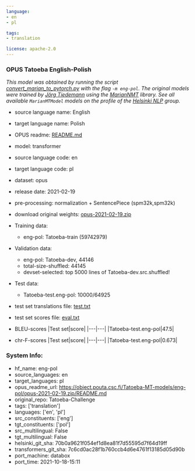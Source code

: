 ```yaml
---
language:
- en
- pl

tags:
- translation

license: apache-2.0
---
```


### OPUS Tatoeba English-Polish

*This model was obtained by running the script [convert_marian_to_pytorch.py](https://github.com/huggingface/transformers/blob/master/src/transformers/models/marian/convert_marian_to_pytorch.py) with the flag `-m eng-pol`. The original models were trained by [Jörg Tiedemann](https://blogs.helsinki.fi/tiedeman/) using the [MarianNMT](https://marian-nmt.github.io/) library. See all available `MarianMTModel` models on the profile of the [Helsinki NLP](https://huggingface.co/Helsinki-NLP) group.*

* source language name: English
* target language name: Polish
* OPUS readme: [README.md](https://object.pouta.csc.fi/Tatoeba-MT-models/eng-pol/README.md)

* model: transformer
* source language code: en
* target language code: pl
* dataset: opus 
* release date: 2021-02-19
* pre-processing: normalization + SentencePiece (spm32k,spm32k)
* download original weights: [opus-2021-02-19.zip](https://object.pouta.csc.fi/Tatoeba-MT-models/eng-pol/opus-2021-02-19.zip/eng-pol/opus-2021-02-19.zip)
* Training data: 
  * eng-pol: Tatoeba-train (59742979)
* Validation data: 
  * eng-pol: Tatoeba-dev, 44146
  * total-size-shuffled: 44145
  * devset-selected: top 5000  lines of Tatoeba-dev.src.shuffled!
* Test data: 
  * Tatoeba-test.eng-pol: 10000/64925
* test set translations file: [test.txt](https://object.pouta.csc.fi/Tatoeba-MT-models/eng-pol/opus-2021-02-19.zip/eng-pol/opus-2021-02-19.test.txt)
* test set scores file: [eval.txt](https://object.pouta.csc.fi/Tatoeba-MT-models/eng-pol/opus-2021-02-19.zip/eng-pol/opus-2021-02-19.eval.txt)
* BLEU-scores
|Test set|score|
|---|---|
|Tatoeba-test.eng-pol|47.5|
* chr-F-scores
|Test set|score|
|---|---|
|Tatoeba-test.eng-pol|0.673|

### System Info: 
* hf_name: eng-pol
* source_languages: en
* target_languages: pl
* opus_readme_url: https://object.pouta.csc.fi/Tatoeba-MT-models/eng-pol/opus-2021-02-19.zip/README.md
* original_repo: Tatoeba-Challenge
* tags: ['translation']
* languages: ['en', 'pl']
* src_constituents: ['eng']
* tgt_constituents: ['pol']
* src_multilingual: False
* tgt_multilingual: False
* helsinki_git_sha: 70b0a9621f054ef1d8ea81f7d55595d7f64d19ff
* transformers_git_sha: 7c6cd0ac28f1b760ccb4d6e4761f13185d05d90b
* port_machine: databox
* port_time: 2021-10-18-15:11
